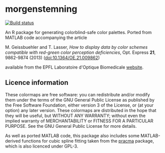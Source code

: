 # morgenstemning
[![Build status](https://travis-ci.org/ajdm/morgenstemning.png)](https://travis-ci.org/ajdm/morgenstemning)

An R package for generating colorblind-safe color palettes. Ported from MATLAB code accompanying the article

M. Geissbuehler and T. Lasser, _How to display data by color schemes compatible with red-green color perception deficiencies_, Opt. Express **21**, 9862-9874 (2013) ([doi:10.1364/OE.21.009862](http://dx.doi.org/10.1364/OE.21.009862))

available from the EPFL Laboratoire d'Optique Biomedicale [website](http://lob.epfl.ch/page-89396-en.html).

## Licence information
These colormaps are free software: you can redistribute and/or modify them under the terms of the GNU General Public License as published by the Free Software Foundation, either version 3 of the License, or (at your option) any later version. These colormaps are distributed in the hope that they will be useful, but WITHOUT ANY WARRANTY; without even the implied warranty of MERCHANTABILITY or FITNESS FOR A PARTICULAR PURPOSE.  See the GNU General Public License for more details.

As well as ported MATLAB code, this package also includes some MATLAB-derived functions for cubic spline fitting taken from the [pracma](http://cran.r-project.org/web/packages/pracma/index.html) package, which is also licenced under GPL-3.
